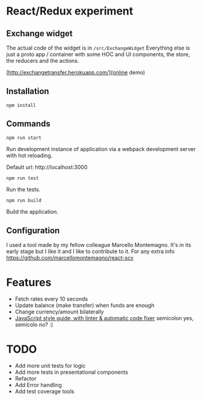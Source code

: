 # React/Redux experiment
## Exchange widget

The actual code of the widget is in
`/src/ExchangeWidget`
Everything else is just a proto app / container with some HOC and UI components, the store, the reducers and the actions.

[http://exchangetransfer.herokuapp.com/](online demo)

## Installation

`npm install`

## Commands

`npm run start`

Run development instance of application via a webpack development server with hot reloading.

Default url: http://localhost:3000

`npm run test`

Run the tests.

`npm run build`

Build the application.

## Configuration
I used a tool made by my fellow colleague Marcello Montemagno. It's in its early stage but I like it and I like to contribute to it.
For any extra info https://github.com/marcellomontemagno/react-scv

# Features
- Fetch rates every 10 seconds
- Update balance (make transfer) when funds are enough
- Change currency/amount bilaterally
- [JavaScript style guide, with linter & automatic code fixer](https://standardjs.com) semicolon yes, semicolo no? :)

# TODO
- Add more unit tests for logic
- Add more tests in presentational components
- Refactor
- Add Error handling
- Add test coverage tools

